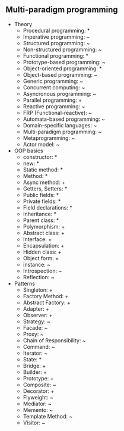 ## Multi-paradigm programming

- Theory
  - Procedural programming: *
  - Imperative programming: ~
  - Structured programming: ~
  - Non-structured programming: ~
  - Functional programming: *
  - Prototype-based programming: ~
  - Object-oriented programming: *
  - Object-based programming: ~
  - Generic programming: ~
  - Concurrent computing: ~
  - Asyncronous programming: ~
  - Parallel programming: +
  - Reactive programming: ~
  - FRP (Functional-reactive): ~
  - Automata-based programming: ~
  - Domain-specific languages: ~
  - Multi-paradigm programming: ~
  - Metaprogramming: ~
  - Actor model: ~
- OOP basics
  - constructor: *
  - new: *
  - Static method: *
  - Method: *
  - Async method: +
  - Getters, Setters: *
  - Public fields: *
  - Private fields: *
  - Field declarations: *
  - Inheritance: *
  - Parent class: *
  - Polymorphism: +
  - Abstract class: +
  - Interface: +
  - Encapsulation: +
  - Hidden class: +
  - Object form: +
  - instance: ~
  - Introspection: ~
  - Reflection: ~
- Patterns
  - Singleton: +
  - Factory Method: +
  - Abstract Factory: +
  - Adapter: +
  - Observer: +
  - Strategy: ~
  - Facade: ~
  - Proxy: ~
  - Chain of Responsibility: ~
  - Command: ~
  - Iterator: ~
  - State: *
  - Bridge: +
  - Builder: +
  - Prototype: +
  - Composite: ~
  - Decorator: +
  - Flyweight: ~
  - Mediator: ~
  - Memento: ~
  - Template Method: ~
  - Visitor: ~
